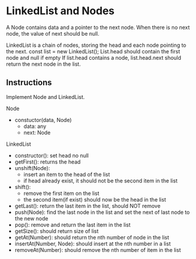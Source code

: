 # LinkedList and Nodes

A Node contains data and a pointer to the next node.
When there is no next node, the value of next should be null.

LinkedList is a chain of nodes, storing the head and each node pointing to the next.
const list = new LinkedList();
List.head should contain the first node and null if empty
If list.head contains a node, list.head.next should return the next node in the list.

## Instructions

Implement Node and LinkedList.

Node

- constuctor(data, Node)
  - data: any
  - next: Node

LinkedList

- constructor(): set head no null
- getFirst(): returns the head
- unshift(Node):
  - insert an item to the head of the list
  - if head already exist, it should not be the second item in the list
- shift():
  - remove the first item on the list
  - the second item(if exist) should now be the head in the list
- getLast(): return the last item in the list, should NOT remove
- push(Node): find the last node in the list and set the next of last node to the new node
- pop(): remove and return the last item in the list
- getSize(): should return size of list
- getAt(Number): should return the nth number of node in the list
- insertAt(Number, Node): should insert at the nth number in a list
- removeAt(Number): should remove the nth number of item in the list
